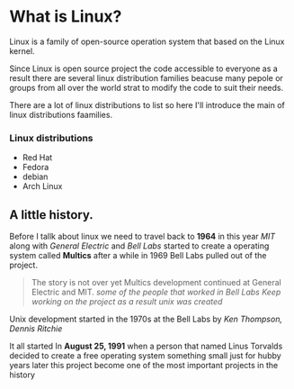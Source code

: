 # What is Linux?

Linux is a family of open-source operation system 
that based on the Linux kernel.

Since Linux is open source project the code accessible to everyone
as a result there are several linux distribution families
beacuse many pepole or groups from all over the world 
strat to modify the code to suit their needs. 

There are a lot of linux distributions to list
so here I'll introduce the main of linux distributions faamilies.

### Linux distributions
* Red Hat
* Fedora
* debian
* Arch Linux

## A little history.
Before I tallk about linux we need to travel back to **1964** in this year
*MIT* along with *General Electric* and *Bell Labs*
started to create a operating system called **Multics**
after a while in 1969 Bell Labs pulled out of the project.

> The story is not over yet
Multics development continued at General Electric and MIT.
*some of the people that worked in Bell Labs Keep working on the project as a result unix was created*

Unix development started in the 1970s at the Bell Labs by *Ken Thompson, Dennis Ritchie*


It all started In **August 25, 1991** when a person that named Linus Torvalds 
decided to create a free operating system something small just for hubby
years later this project become one of the most important projects in the history
  
